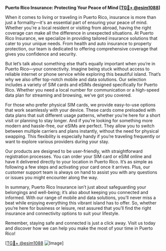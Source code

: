 **Puerto Rico Insurance: Protecting Your Peace of Mind [[TG💪+ @esim1088](https://t.me/s/esim1088)]**

When it comes to living or traveling in Puerto Rico, insurance is more than just a formality—it's an essential part of ensuring your peace of mind. Whether you're a local resident or visiting from abroad, having the right coverage can make all the difference in unexpected situations. At Puerto Rico Insurance, we specialize in providing tailored insurance solutions that cater to your unique needs. From health and auto insurance to property protection, our team is dedicated to offering comprehensive coverage that gives you confidence and security.

But let’s talk about something else that’s equally important when you’re in Puerto Rico—your connectivity. Imagine being stuck without access to reliable internet or phone service while exploring this beautiful island. That’s why we also offer top-notch mobile and data solutions. Our selection includes a variety of SIM cards and eSIMs designed specifically for Puerto Rico. Whether you need a local number for communication or a high-speed data plan for streaming and browsing, we’ve got you covered.

For those who prefer physical SIM cards, we provide easy-to-use options that work seamlessly with your device. These cards come preloaded with data plans that suit different usage patterns, whether you’re here for a short visit or planning to stay longer. And if you’re looking for something more modern and hassle-free, our eSIMs are perfect. They allow you to switch between multiple carriers and plans instantly, without the need for physical swapping. This flexibility is especially handy if you’re traveling frequently or want to explore various providers during your stay.

Our products are designed to be user-friendly, with straightforward registration processes. You can order your SIM card or eSIM online and have it delivered directly to your location in Puerto Rico. It’s as simple as following a few steps and activating your card once it arrives. Plus, our customer support team is always on hand to assist you with any questions or issues you might encounter along the way.

In summary, Puerto Rico Insurance isn’t just about safeguarding your belongings and well-being; it’s also about keeping you connected and informed. With our range of mobile and data solutions, you’ll never miss a beat while enjoying everything this vibrant island has to offer. So, whether you’re here for business or leisure, rest assured that you’ll find the right insurance and connectivity options to suit your lifestyle.

Remember, staying safe and connected is just a click away. Visit us today and discover how we can help you make the most of your time in Puerto Rico! 

[[TG💪+ @esim1088](https://t.me/s/esim1088) ![Image](https://i.postimg.cc/Y0z9fWf4/image.png)]